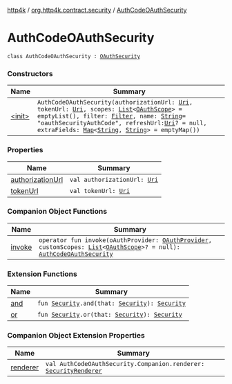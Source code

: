 [http4k](../../index.md) / [org.http4k.contract.security](../index.md) / [AuthCodeOAuthSecurity](./index.md)

# AuthCodeOAuthSecurity

`class AuthCodeOAuthSecurity : `[`OAuthSecurity`](../-o-auth-security/index.md)

### Constructors

| Name | Summary |
|---|---|
| [&lt;init&gt;](-init-.md) | `AuthCodeOAuthSecurity(authorizationUrl: `[`Uri`](../../org.http4k.core/-uri/index.md)`, tokenUrl: `[`Uri`](../../org.http4k.core/-uri/index.md)`, scopes: `[`List`](https://kotlinlang.org/api/latest/jvm/stdlib/kotlin.collections/-list/index.html)`<`[`OAuthScope`](../-o-auth-scope/index.md)`> = emptyList(), filter: `[`Filter`](../../org.http4k.core/-filter.md)`, name: `[`String`](https://kotlinlang.org/api/latest/jvm/stdlib/kotlin/-string/index.html)` = "oauthSecurityAuthCode", refreshUrl: `[`Uri`](../../org.http4k.core/-uri/index.md)`? = null, extraFields: `[`Map`](https://kotlinlang.org/api/latest/jvm/stdlib/kotlin.collections/-map/index.html)`<`[`String`](https://kotlinlang.org/api/latest/jvm/stdlib/kotlin/-string/index.html)`, `[`String`](https://kotlinlang.org/api/latest/jvm/stdlib/kotlin/-string/index.html)`> = emptyMap())` |

### Properties

| Name | Summary |
|---|---|
| [authorizationUrl](authorization-url.md) | `val authorizationUrl: `[`Uri`](../../org.http4k.core/-uri/index.md) |
| [tokenUrl](token-url.md) | `val tokenUrl: `[`Uri`](../../org.http4k.core/-uri/index.md) |

### Companion Object Functions

| Name | Summary |
|---|---|
| [invoke](invoke.md) | `operator fun invoke(oAuthProvider: `[`OAuthProvider`](../../org.http4k.security/-o-auth-provider/index.md)`, customScopes: `[`List`](https://kotlinlang.org/api/latest/jvm/stdlib/kotlin.collections/-list/index.html)`<`[`OAuthScope`](../-o-auth-scope/index.md)`>? = null): `[`AuthCodeOAuthSecurity`](./index.md) |

### Extension Functions

| Name | Summary |
|---|---|
| [and](../and.md) | `fun `[`Security`](../-security/index.md)`.and(that: `[`Security`](../-security/index.md)`): `[`Security`](../-security/index.md) |
| [or](../or.md) | `fun `[`Security`](../-security/index.md)`.or(that: `[`Security`](../-security/index.md)`): `[`Security`](../-security/index.md) |

### Companion Object Extension Properties

| Name | Summary |
|---|---|
| [renderer](../../org.http4k.contract.openapi.v3/renderer.md) | `val AuthCodeOAuthSecurity.Companion.renderer: `[`SecurityRenderer`](../../org.http4k.contract.openapi/-security-renderer/index.md) |
